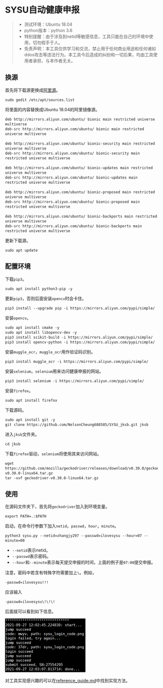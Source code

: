 # SYSU自动健康申报

> + 测试环境：Ubuntu 18.04
> + python版本：python 3.6
> + 特别提醒：由于涉及到netid等敏感信息，工具只能在自己的环境中使用，切勿假手于人。
> + 免责声明：本工具仅供学习和交流，禁止用于任何商业用途和任何诸如ddos攻击等违法行为。本工具今后造成的纠纷和一切后果，均由工具使用者承担，与本作者无关。

## 换源

首先将下载源更换成[阿里源](https://developer.aliyun.com/mirror/ubuntu)。

```shell
sudo gedit /etc/apt/sources.list
```

将里面的内容替换成Ubuntu 18.04的阿里镜像源。

```
deb http://mirrors.aliyun.com/ubuntu/ bionic main restricted universe multiverse
deb-src http://mirrors.aliyun.com/ubuntu/ bionic main restricted universe multiverse

deb http://mirrors.aliyun.com/ubuntu/ bionic-security main restricted universe multiverse
deb-src http://mirrors.aliyun.com/ubuntu/ bionic-security main restricted universe multiverse

deb http://mirrors.aliyun.com/ubuntu/ bionic-updates main restricted universe multiverse
deb-src http://mirrors.aliyun.com/ubuntu/ bionic-updates main restricted universe multiverse

deb http://mirrors.aliyun.com/ubuntu/ bionic-proposed main restricted universe multiverse
deb-src http://mirrors.aliyun.com/ubuntu/ bionic-proposed main restricted universe multiverse

deb http://mirrors.aliyun.com/ubuntu/ bionic-backports main restricted universe multiverse
deb-src http://mirrors.aliyun.com/ubuntu/ bionic-backports main restricted universe multiverse
```

更新下载源。

```shell
sudo apt update
```

## 配置环境

下载`pip3`。

```shell
sudo apt install python3-pip -y
```

更新`pip3`，否则后面安装`opencv`时会卡住。

```shell
pip3 install --upgrade pip -i https://mirrors.aliyun.com/pypi/simple/
```

安装`opencv`。

```shell
sudo apt install cmake -y
sudo apt install libopencv-dev -y
pip3 install scikit-build -i https://mirrors.aliyun.com/pypi/simple/
pip3 install opencv-python -i https://mirrors.aliyun.com/pypi/simple/
```

安装`muggle_ocr`，`muggle_ocr`用作验证码识别。

```shell
pip3 install muggle_ocr -i https://mirrors.aliyun.com/pypi/simple/
```

安装`selenium`，`selenium`用来访问健康申报的网站。

```shell
pip3 install selenium -i https://mirrors.aliyun.com/pypi/simple/
```

安装`firefox`。

```shell
sudo apt install firefox
```

下载源码。

```shell
sudo apt install git -y
git clone https://github.com/NelsonCheung688585/SYSU_jksb.git jksb
```

进入`jksb`文件夹。

```shell
cd jksb
```

下载`firefox`驱动，`selenium`将使用其来访问网站。

```shell
wget https://github.com/mozilla/geckodriver/releases/download/v0.30.0/geckodriver-v0.30.0-linux64.tar.gz
tar -xvf geckodriver-v0.30.0-linux64.tar.gz
```

## 使用

在源码文件夹下，首先将`geckodriver`加入到环境变量。

```shell
export PATH=.:$PATH
```

启动，在命令行参数下加入`netid`，`passwd`，`hour`，`minute`。

```shell
python3 sysu.py --netid=zhangjy297 --passwd=ilovesysu --hour=07 --minute=00
```

+ `--netid`表示netid。
+ `--passwd`表示密码。
+ `--hour`和`--minute`表示每天提交申报的时间，上面的例子是`07:00`提交申报。

注意，密码中若含有特殊字符需要加上`\`。例如，

```
-passwd=ilovesysu!!!
```

应该输入

```
-passwd=ilovesysu\!\!\!
```

后面就可以看到如下信息。

<img src="gallery/1.PNG" alt="1" style="zoom:50%;" />

对工具实现感兴趣的可以在[reference_guide.md](reference_guide.md)中找到实现方法。


